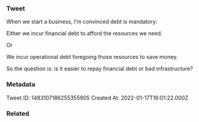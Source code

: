 ### Tweet
When we start a business, I’m convinced debt is mandatory:

Either we incur financial debt to afford the resources we need.

Or

We incur operational debt foregoing those resources to save money.

So the question is: is it easier to repay financial debt or bad infrastructure?

### Metadata
Tweet ID: 1483107186255355905
Created At: 2022-01-17T16:01:22.000Z

### Related

